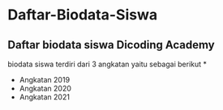 Daftar-Biodata-Siswa
==
Daftar biodata siswa Dicoding Academy
--
biodata siswa terdiri dari 3 angkatan yaitu sebagai berikut *
- Angkatan 2019
- Angkatan 2020
- Angkatan 2021
